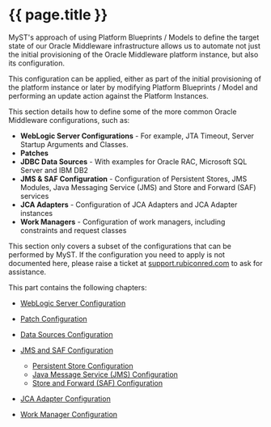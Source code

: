 # {{ page.title }}

MyST's approach of using Platform Blueprints / Models to define the target state of our Oracle Middleware infrastructure allows us to automate not just the initial provisioning of the Oracle Middleware platform instance, but also its configuration.

This configuration can be applied, either as part of the initial provisioning of the platform instance or later by modifying Platform Blueprints / Model and performing an update action against the Platform Instances.

This section details how to define some of the more common Oracle Middleware configurations, such as:
* **WebLogic Server Configurations** - For example, JTA Timeout, Server Startup Arguments and Classes.
* **Patches**
* **JDBC Data Sources** - With examples for Oracle RAC, Microsoft SQL Server and IBM DB2
* **JMS & SAF Configuration** - Configuration of Persistent Stores, JMS Modules, Java Messaging Service (JMS) and Store and Forward (SAF) services
* **JCA Adapters** - Configuration of JCA Adapters and JCA Adapter instances
* **Work Managers** -  Configuration of work managers, including constraints and request classes

<!-- TO DO
* **Authentication Providers** - Such as configuring LDAP setup for WebLogic
* **Mail Sessions**
* **Enabling SSL Listen Port Globally**
* **Custom Identity and Trust Store**
-->


This section only covers a subset of the configurations that can be performed by MyST. If the configuration you need to apply is not documented here, please raise a ticket at [support.rubiconred.com](htttp://support.rubiconred.com) to ask for assistance.

This part contains the following chapters:

* [WebLogic Server Configuration](/platform/resources/weblogic/servers/README.md)

* [Patch Configuration](/platform/resources/weblogic/patches/README.md)

* [Data Sources Configuration](/platform/resources/weblogic/jdbc/README.md)

* [JMS and SAF Configuration](/platform/resources/weblogic/jms/README.md)

    * [Persistent Store Configuration](/platform/resources/weblogic/jms/persistent-stores/README.md)
    * [Java Message Service (JMS) Configuration](/platform/resources/weblogic/jms/modules/README.md)
    * [Store and Forward (SAF) Configuration](/platform/resources/weblogic/jms/store-and-forward/README.md)


* [JCA Adapter Configuration](/platform/resources/weblogic/jca-adapters/README.md)

* [Work Manager Configuration](/platform/resources/weblogic/jms/work-managers/README.md)

<!-- TO DO
* [Chapter 4.7 - Configuring Authentication Providers](4.7.introspectPlatformBlueprint/3.7.0.introspectPlatformBlueprint.md)

* [Chapter 4.8 - Configuring Mail Sessions](4.8.sideBySideUpgrade/4.8.0.sideBySideUpgrade.md)
-->


